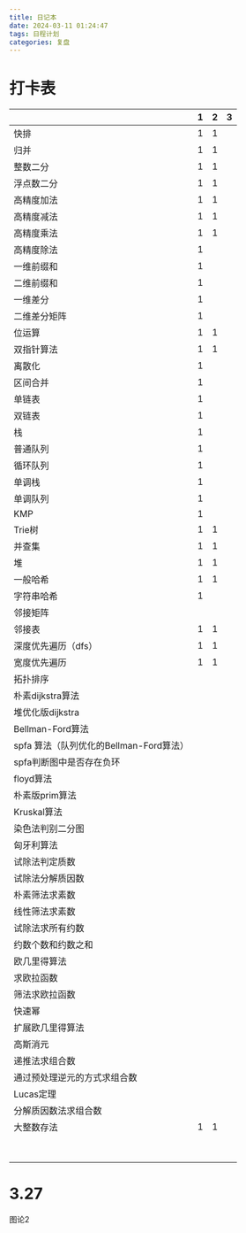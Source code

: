 ```yaml
---
title: 日记本
date: 2024-03-11 01:24:47
tags: 日程计划
categories: 复盘
---
```


#  打卡表

|                                         | 1    | 2    | 3    |
| --------------------------------------- | ---- | ---- | ---- |
| 快排                                    | 1    | 1    |      |
| 归并                                    | 1    | 1    |      |
| 整数二分                                | 1    | 1    |      |
| 浮点数二分                              | 1    | 1    |      |
| 高精度加法                              | 1    | 1    |      |
| 高精度减法                              | 1    | 1    |      |
| 高精度乘法                              | 1    | 1    |      |
| 高精度除法                              | 1    |      |      |
| 一维前缀和                              | 1    |      |      |
| 二维前缀和                              | 1    |      |      |
| 一维差分                                | 1    |      |      |
| 二维差分矩阵                            | 1    |      |      |
| 位运算                                  | 1    | 1    |      |
| 双指针算法                              | 1    | 1    |      |
| 离散化                                  | 1    |      |      |
| 区间合并                                | 1    |      |      |
| 单链表                                  | 1    |      |      |
| 双链表                                  | 1    |      |      |
| 栈                                      | 1    |      |      |
| 普通队列                                | 1    |      |      |
| 循环队列                                | 1    |      |      |
| 单调栈                                  | 1    |      |      |
| 单调队列                                | 1    |      |      |
| KMP                                     | 1    |      |      |
| Trie树                                  | 1    | 1    |      |
| 并查集                                  | 1    | 1    |      |
| 堆                                      | 1    | 1    |      |
| 一般哈希                                | 1    | 1    |      |
| 字符串哈希                              | 1    |      |      |
| 邻接矩阵                                |      |      |      |
| 邻接表                                  | 1    | 1    |      |
| 深度优先遍历（dfs）                     | 1    | 1    |      |
| 宽度优先遍历                            | 1    | 1    |      |
| 拓扑排序                                |      |      |      |
| 朴素dijkstra算法                        |      |      |      |
| 堆优化版dijkstra                        |      |      |      |
| Bellman-Ford算法                        |      |      |      |
| spfa 算法（队列优化的Bellman-Ford算法） |      |      |      |
| spfa判断图中是否存在负环                |      |      |      |
| floyd算法                               |      |      |      |
| 朴素版prim算法                          |      |      |      |
| Kruskal算法                             |      |      |      |
| 染色法判别二分图                        |      |      |      |
| 匈牙利算法                              |      |      |      |
| 试除法判定质数                          |      |      |      |
| 试除法分解质因数                        |      |      |      |
| 朴素筛法求素数                          |      |      |      |
| 线性筛法求素数                          |      |      |      |
| 试除法求所有约数                        |      |      |      |
| 约数个数和约数之和                      |      |      |      |
| 欧几里得算法                            |      |      |      |
| 求欧拉函数                              |      |      |      |
| 筛法求欧拉函数                          |      |      |      |
| 快速幂                                  |      |      |      |
| 扩展欧几里得算法                        |      |      |      |
| 高斯消元                                |      |      |      |
| 递推法求组合数                          |      |      |      |
| 通过预处理逆元的方式求组合数            |      |      |      |
| Lucas定理                               |      |      |      |
| 分解质因数法求组合数                    |      |      |      |
| 大整数存法                              | 1    | 1    |      |
|                                         |      |      |      |
|                                         |      |      |      |
|                                         |      |      |      |
|                                         |      |      |      |
|                                         |      |      |      |
|                                         |      |      |      |
|                                         |      |      |      |
|                                         |      |      |      |

# 3.27

图论2

